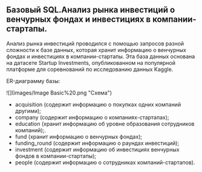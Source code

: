 ## Базовый SQL.Анализ рынка инвестиций  о венчурных фондах и инвестициях в компании-стартапы.

Анализ рынка инвестиций проводился с помощью запросов разной сложности к базе данных, которая хранит информацию о венчурных фондах и инвестициях в компании-стартапы. Эта база данных основана на датасете Startup Investments, опубликованном на популярной платформе для соревнований по исследованию данных Kaggle. 


ER-диаграмму базы:

![](images/Image Basic%20.png "Схема")

* acquisition (cодержит информацию о покупках одних компаний другими);
* company (cодержит информацию о компаниях-стартапах);
* education (хранит информацию об уровне образования сотрудников компаний);.
* fund (хранит информацию о венчурных фондах);
* funding_round (содержит информацию о раундах инвестиций);
* investment (cодержит информацию об инвестициях венчурных фондов в компании-стартапы);
* people (cодержит информацию о сотрудниках компаний-стартапов).

